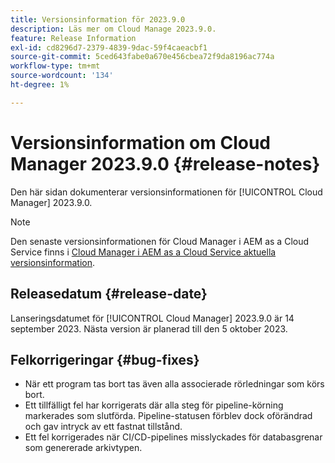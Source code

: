 ```yaml
---
title: Versionsinformation för 2023.9.0
description: Läs mer om Cloud Manage 2023.9.0.
feature: Release Information
exl-id: cd8296d7-2379-4839-9dac-59f4caeacbf1
source-git-commit: 5ced643fabe0a670e456cbea72f9da8196ac774a
workflow-type: tm+mt
source-wordcount: '134'
ht-degree: 1%

---
```


# Versionsinformation om Cloud Manager 2023.9.0 {#release-notes}

Den här sidan dokumenterar versionsinformationen för [!UICONTROL Cloud Manager] 2023.9.0.

>[!NOTE]
>
>Den senaste versionsinformationen för Cloud Manager i AEM as a Cloud Service finns i [Cloud Manager i AEM as a Cloud Service aktuella versionsinformation](https://experienceleague.adobe.com/sv/docs/experience-manager-cloud-service/content/release-notes/cloud-manager/current).

## Releasedatum {#release-date}

Lanseringsdatumet för [!UICONTROL Cloud Manager] 2023.9.0 är 14 september 2023. Nästa version är planerad till den 5 oktober 2023.

## Felkorrigeringar {#bug-fixes}

* När ett program tas bort tas även alla associerade rörledningar som körs bort.
* Ett tillfälligt fel har korrigerats där alla steg för pipeline-körning markerades som slutförda. Pipeline-statusen förblev dock oförändrad och gav intryck av ett fastnat tillstånd.
* Ett fel korrigerades när CI/CD-pipelines misslyckades för databasgrenar som genererade arkivtypen.
